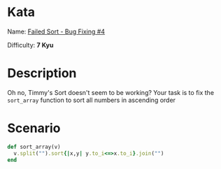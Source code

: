 # Kata
Name: [Failed Sort - Bug Fixing #4](https://www.codewars.com/kata/failed-sort-bug-fixing-number-4)

Difficulty: **7 Kyu**

# Description
Oh no, Timmy's Sort doesn't seem to be working? Your task is to fix the `sort_array` function to sort all numbers in ascending order

# Scenario
```ruby
def sort_array(v)
  v.split("").sort{|x,y| y.to_i<=>x.to_i}.join("")
end
```